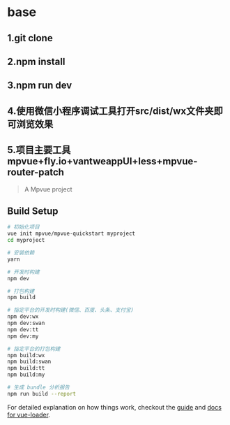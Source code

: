 # base

## 1.git clone
## 2.npm install
## 3.npm run dev 
## 4.使用微信小程序调试工具打开src/dist/wx文件夹即可浏览效果
## 5.项目主要工具 mpvue+fly.io+vantweappUI+less+mpvue-router-patch






> A Mpvue project

## Build Setup

``` bash
# 初始化项目
vue init mpvue/mpvue-quickstart myproject
cd myproject

# 安装依赖
yarn

# 开发时构建
npm dev

# 打包构建
npm build

# 指定平台的开发时构建(微信、百度、头条、支付宝)
npm dev:wx
npm dev:swan
npm dev:tt
npm dev:my

# 指定平台的打包构建
npm build:wx
npm build:swan
npm build:tt
npm build:my

# 生成 bundle 分析报告
npm run build --report
```

For detailed explanation on how things work, checkout the [guide](http://vuejs-templates.github.io/webpack/) and [docs for vue-loader](http://vuejs.github.io/vue-loader).
